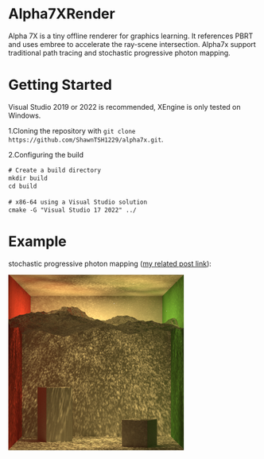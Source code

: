 # Alpha7XRender

Alpha 7X is a tiny offline renderer for graphics learning. It references PBRT and uses embree to accelerate the ray-scene intersection. Alpha7x support traditional path tracing and stochastic progressive photon mapping.

# Getting Started

Visual Studio 2019 or 2022 is recommended, XEngine is only tested on Windows.

1.Cloning the repository with `git clone https://github.com/ShawnTSH1229/alpha7x.git`.

2.Configuring the build

```shell
# Create a build directory
mkdir build
cd build

# x86-64 using a Visual Studio solution
cmake -G "Visual Studio 17 2022" ../
```
# Example

stochastic progressive photon mapping ([my related post link](https://shawntsh1229.github.io/2024/10/06/Stochastic-Progressive-Photon-Mapping-In-Alpha7XRenderer/)):

<p align="left">
    <img src="/resource/result.png" width="70%" height="70%">
</p>